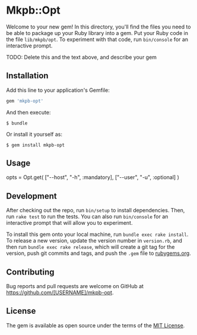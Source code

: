 # Mkpb::Opt

Welcome to your new gem! In this directory, you'll find the files you need to be able to package up your Ruby library into a gem. Put your Ruby code in the file `lib/mkpb/opt`. To experiment with that code, run `bin/console` for an interactive prompt.

TODO: Delete this and the text above, and describe your gem

## Installation

Add this line to your application's Gemfile:

```ruby
gem 'mkpb-opt'
```

And then execute:

    $ bundle

Or install it yourself as:

    $ gem install mkpb-opt

## Usage

opts = Opt.get(
                ["--host", "-h", :mandatory],
                ["--user", "-u", :optional]
 )

## Development

After checking out the repo, run `bin/setup` to install dependencies. Then, run `rake test` to run the tests. You can also run `bin/console` for an interactive prompt that will allow you to experiment.

To install this gem onto your local machine, run `bundle exec rake install`. To release a new version, update the version number in `version.rb`, and then run `bundle exec rake release`, which will create a git tag for the version, push git commits and tags, and push the `.gem` file to [rubygems.org](https://rubygems.org).

## Contributing

Bug reports and pull requests are welcome on GitHub at https://github.com/[USERNAME]/mkpb-opt.


## License

The gem is available as open source under the terms of the [MIT License](http://opensource.org/licenses/MIT).

